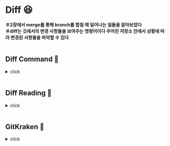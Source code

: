 # Diff :laughing:

**＃2장에서 merge를 통해 branch를 합칠 때 일어나는 일들을 알아보았다**
<br>
**＃diff는 깃에서의 변경 사항들을 보여주는 명령어이다 주어진 저장소 안에서 상황에 따라 변경된 사항들을 파악할 수 있다**
<br>
<br>

## Diff Command :bookmark:
<details>
<summary>click</summary>
<div markdown="1">  
  
<br>

:mag: **git diff** : 아직 스테이징되지 않은 변경된 사항들
<br>

예시 : 파일 A.txt를 수정했지만, **git add A.txt를 실행하지 않은 상태에서 수정된 A.txt의 변경사항 표시**
<br>

:mag: **git diff HEAD** : 최신 커밋과, 워킹 디렉토리/스테이징 영역의 상태 차이를 조회
<br>

예시 : A.txt와 B.txt를 수정하고, A는 git add로 추가했지만 B는 아직 추가하지 않은 상태에서 **마지막 커밋인 A.txt와 B.txt 모두의 변경사항 표시**
<br>

:mag: **git diff --staged** : 스테이지에 등록된 변경사항만을 보여줌
<br>

:mag: **git diff --staged [filename] 과 git diff HEAD [filename]** : 특정 범위로 좁혀 조회, 띄어쓰기 후 복수 파일 조회도 가능하다
<br>

:mag: **git diff branch1..branch2** : branch1와 branch2간 변경사항을 비교해 볼 수 있다 (순서 중요)
<br>

:mag: **git diff commit1..commit2** : 두 커밋 사이에 일어난 모든 변경사항 조회 (순서 중요)
<br>

</div>
</details>

<br>

## Diff Reading :bookmark:
<details>
<summary>click</summary>
<div markdown="1">  
  
<br>

:mag:
```
diff --git a/A.txt b/B.txt (이전 버전과 새 버전) (설정에 따라 다른 파일이 될 수도 있다)
index 52d1d5a..f2c8147 107056
--- a/A.txt (파일 A가 변경되어)
+++ b/B.txt (파일 B가 되었음)
@@ -3,4 +3,5 @@ A (chunks : 변경된 부분과 앞뒤 컨텍스트만을 보여줌) (-, + 숫자는 덩어리에서 -줄에서 4만큼 추출, +줄에서 5만큼 첨가) (A는 preview 이다)
즉 파일 A의 3번줄부터 +4줄이 3번줄부터 +5까지 바뀌었다는 뜻
  B
  C
  D
  -E
  +F
  +G
```
<br>

</div>
</details>

<br>

## GitKraken :bookmark:
<details>
<summary>click</summary>
<div markdown="1">  
  
<br>

:mag:

<br>

</div>
</details>

